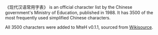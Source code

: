 《现代汉语常用字表》 is an official character list by the Chinese government's Ministry of Education, published in 1988.  It has 3500 of the most frequently used simplified Chinese characters.

All 3500 characters were added to MteH v0.1.1, sourced from [Wikisource](https://en.wikisource.org/wiki/Translation:List_of_Frequently_Used_Characters_in_Modern_Chinese).
